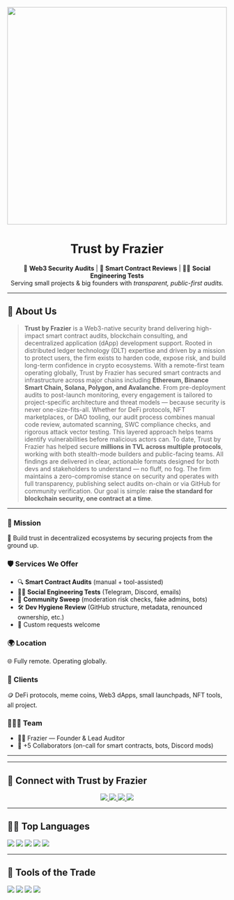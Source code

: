 <p align="center">
 <img src="https://github.com/user-attachments/assets/35003120-e42c-4420-9844-7c3419ff183b" width="100%" height="500px" />

</p>



<h1 align="center">Trust by Frazier</h1>

<p align="center">
  🔐 <strong>Web3 Security Audits</strong> | 🧠 <strong>Smart Contract Reviews</strong> | 🕵️‍♂️ <strong>Social Engineering Tests</strong><br/>
  Serving small projects & big founders with <em>transparent, public-first audits.</em>
</p>

---

## 📍 About Us

> **Trust by Frazier**  is a Web3-native security brand delivering high-impact smart contract audits, blockchain consulting, and decentralized application (dApp) development support. Rooted in distributed ledger technology (DLT) expertise and driven by a mission to protect users, the firm exists to harden code, expose risk, and build long-term confidence in crypto ecosystems.
With a remote-first team operating globally, Trust by Frazier has secured smart contracts and infrastructure across major chains including **Ethereum, Binance Smart Chain, Solana, Polygon, and Avalanche**. From pre-deployment audits to post-launch monitoring, every engagement is tailored to project-specific architecture and threat models — because security is never one-size-fits-all.
Whether for DeFi protocols, NFT marketplaces, or DAO tooling, our audit process combines manual code review, automated scanning, SWC compliance checks, and rigorous attack vector testing. This layered approach helps teams identify vulnerabilities before malicious actors can.
To date, Trust by Frazier has helped secure **millions in TVL across multiple protocols**, working with both stealth-mode builders and public-facing teams. All findings are delivered in clear, actionable formats designed for both devs and stakeholders to understand — no fluff, no fog.
The firm maintains a zero-compromise stance on security and operates with full transparency, publishing select audits on-chain or via GitHub for community verification. Our goal is simple: **raise the standard for blockchain security, one contract at a time**.

---

### 🧾 Mission
🚀 Build trust in decentralized ecosystems by securing projects from the ground up.

### 🛡️ Services We Offer
- 🔍 **Smart Contract Audits** (manual + tool-assisted)
- 🕵️‍♂️ **Social Engineering Tests** (Telegram, Discord, emails)
- 🧹 **Community Sweep** (moderation risk checks, fake admins, bots)
- 🛠️ **Dev Hygiene Review** (GitHub structure, metadata, renounced ownership, etc.)
- 🔧 Custom requests welcome

### 🌍 Location
🌐 Fully remote. Operating globally. 

### 💼 Clients
🪙 DeFi protocols, meme coins, Web3 dApps, small launchpads, NFT tools, all project.

### 🧑‍🤝‍🧑 Team
- 👨‍💻 Frazier — Founder & Lead Auditor  
- 👥 +5 Collaborators (on-call for smart contracts, bots, Discord mods)

---



---

## 🔗 Connect with Trust by Frazier

<p align="center">
  <a href="https://linktr.ee/trustbyfrazier">
    <img src="https://img.shields.io/badge/🌐_Website-Linktree-blueviolet?style=flat-square" />
  </a>
  <a href="https://x.com/Frazierxenon?t=2bcTtiPUn3DSWFBIqtVCQg&s=09">
    <img src="https://img.shields.io/badge/🐦_Twitter-@Frazierxenon-1DA1F2?style=flat-square&logo=twitter" />
  </a>
  <a href="https://github.com/trustbyfrazier/trust-by-frazier-public-audits">
    <img src="https://img.shields.io/badge/🧠_Audit_Repo-Public%20Audits-24292e?style=flat-square&logo=github" />
  </a>
  <a href="https://docs.google.com/forms/d/e/1FAIpQLSfnyHSKa8xeAW4Gof0UmxYJ-MOLEQOvkFlF_Q_4rS-J_E02_g/viewform?usp=preview">
    <img src="https://img.shields.io/badge/📬_Request_Audit-Google_Form-brightgreen?style=flat-square&logo=googleforms" />
  </a>
</p>

---

## 👨‍💻 Top Languages

<img src="https://img.shields.io/badge/JavaScript-Dynamic%20Web-yellow?style=flat-square&logo=javascript" />
<img src="https://img.shields.io/badge/TypeScript-Typed%20JavaScript-blue?style=flat-square&logo=typescript" />
<img src="https://img.shields.io/badge/HTML-Semantic%20Web-orange?style=flat-square&logo=html5" />
<img src="https://img.shields.io/badge/Java-OOP-red?style=flat-square&logo=java" />
<img src="https://img.shields.io/badge/Go-High%20Performance-00ADD8?style=flat-square&logo=go" />


---

## 🧠 Tools of the Trade

<img src="https://img.shields.io/badge/Slither-Ethereum%20Static%20Analysis-purple?style=flat-square&logo=ethereum" />
<img src="https://img.shields.io/badge/MythX-Formal%20Verification-blue?style=flat-square&logo=solidity" />
<img src="https://img.shields.io/badge/Remix%20IDE-Manual%20Auditing-lightgrey?style=flat-square&logo=ethereum" />
<img src="https://img.shields.io/badge/Solhint-Linter-orange?style=flat-square&logo=codefactor" />



